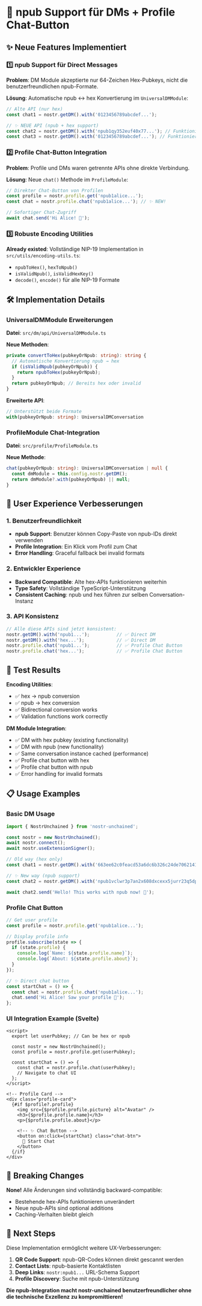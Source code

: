 # 🎯 npub Support für DMs + Profile Chat-Button

## ✨ Neue Features Implementiert

### 1️⃣ **npub Support für Direct Messages**

**Problem**: DM Module akzeptierte nur 64-Zeichen Hex-Pubkeys, nicht die benutzerfreundlichen npub-Formate.

**Lösung**: Automatische npub ↔ hex Konvertierung im `UniversalDMModule`:

```typescript
// Alte API (nur hex)
const chat1 = nostr.getDM().with('0123456789abcdef...');

// ✨ NEUE API (npub + hex support)
const chat2 = nostr.getDM().with('npub1qy352euf40x77...'); // Funktioniert jetzt!
const chat3 = nostr.getDM().with('0123456789abcdef...'); // Funktioniert weiterhin
```

### 2️⃣ **Profile Chat-Button Integration**

**Problem**: Profile und DMs waren getrennte APIs ohne direkte Verbindung.

**Lösung**: Neue `chat()` Methode im `ProfileModule`:

```typescript
// Direkter Chat-Button von Profilen
const profile = nostr.profile.get('npub1alice...');
const chat = nostr.profile.chat('npub1alice...'); // ✨ NEW!

// Sofortiger Chat-Zugriff
await chat.send('Hi Alice! 👋');
```

### 3️⃣ **Robuste Encoding Utilities**

**Already existed**: Vollständige NIP-19 Implementation in `src/utils/encoding-utils.ts`:
- `npubToHex()`, `hexToNpub()`
- `isValidNpub()`, `isValidHexKey()`
- `decode()`, `encode()` für alle NIP-19 Formate

## 🛠️ Implementation Details

### UniversalDMModule Erweiterungen

**Datei**: `src/dm/api/UniversalDMModule.ts`

**Neue Methoden**:
```typescript
private convertToHex(pubkeyOrNpub: string): string {
  // Automatische Konvertierung npub → hex
  if (isValidNpub(pubkeyOrNpub)) {
    return npubToHex(pubkeyOrNpub);
  }
  return pubkeyOrNpub; // Bereits hex oder invalid
}
```

**Erweiterte API**:
```typescript
// Unterstützt beide Formate
with(pubkeyOrNpub: string): UniversalDMConversation
```

### ProfileModule Chat-Integration

**Datei**: `src/profile/ProfileModule.ts`

**Neue Methode**:
```typescript
chat(pubkeyOrNpub: string): UniversalDMConversation | null {
  const dmModule = this.config.nostr.getDM();
  return dmModule?.with(pubkeyOrNpub) || null;
}
```

## 🎯 User Experience Verbesserungen

### 1. Benutzerfreundlichkeit
- **npub Support**: Benutzer können Copy-Paste von npub-IDs direkt verwenden
- **Profile Integration**: Ein Klick vom Profil zum Chat
- **Error Handling**: Graceful fallback bei invalid formats

### 2. Entwickler Experience
- **Backward Compatible**: Alte hex-APIs funktionieren weiterhin
- **Type Safety**: Vollständige TypeScript-Unterstützung
- **Consistent Caching**: npub und hex führen zur selben Conversation-Instanz

### 3. API Konsistenz
```typescript
// Alle diese APIs sind jetzt konsistent:
nostr.getDM().with('npub1...');          // ✅ Direct DM
nostr.getDM().with('hex...');            // ✅ Direct DM  
nostr.profile.chat('npub1...');          // ✅ Profile Chat Button
nostr.profile.chat('hex...');            // ✅ Profile Chat Button
```

## 🧪 Test Results

**Encoding Utilities**:
- ✅ hex → npub conversion
- ✅ npub → hex conversion  
- ✅ Bidirectional conversion works
- ✅ Validation functions work correctly

**DM Module Integration**:
- ✅ DM with hex pubkey (existing functionality)
- ✅ DM with npub (new functionality)
- ✅ Same conversation instance cached (performance)
- ✅ Profile chat button with hex
- ✅ Profile chat button with npub
- ✅ Error handling for invalid formats

## 📋 Usage Examples

### Basic DM Usage
```typescript
import { NostrUnchained } from 'nostr-unchained';

const nostr = new NostrUnchained();
await nostr.connect();
await nostr.useExtensionSigner();

// Old way (hex only)
const chat1 = nostr.getDM().with('663ee62c0feacd53a6dc6b326c24de7062141c9d095c1a0ff8529d23471f1b8b');

// ✨ New way (npub support)
const chat2 = nostr.getDM().with('npub1vclwr3p7an2x608dxcexx5jurr23q5dpjt50uls6dx53j6r374kspm2kzw');

await chat2.send('Hello! This works with npub now! 🎉');
```

### Profile Chat Button
```typescript
// Get user profile
const profile = nostr.profile.get('npub1alice...');

// Display profile info
profile.subscribe(state => {
  if (state.profile) {
    console.log(`Name: ${state.profile.name}`);
    console.log(`About: ${state.profile.about}`);
  }
});

// ✨ Direct chat button
const startChat = () => {
  const chat = nostr.profile.chat('npub1alice...');
  chat.send('Hi Alice! Saw your profile 👋');
};
```

### UI Integration Example (Svelte)
```svelte
<script>
  export let userPubkey; // Can be hex or npub
  
  const nostr = new NostrUnchained();
  const profile = nostr.profile.get(userPubkey);
  
  const startChat = () => {
    const chat = nostr.profile.chat(userPubkey);
    // Navigate to chat UI
  };
</script>

<!-- Profile Card -->
<div class="profile-card">
  {#if $profile?.profile}
    <img src={$profile.profile.picture} alt="Avatar" />
    <h3>{$profile.profile.name}</h3>
    <p>{$profile.profile.about}</p>
    
    <!-- ✨ Chat Button -->
    <button on:click={startChat} class="chat-btn">
      💬 Start Chat
    </button>
  {/if}
</div>
```

## 🔧 Breaking Changes

**None!** Alle Änderungen sind vollständig backward-compatible:
- Bestehende hex-APIs funktionieren unverändert
- Neue npub-APIs sind optional additions
- Caching-Verhalten bleibt gleich

## 🚀 Next Steps

Diese Implementation ermöglicht weitere UX-Verbesserungen:

1. **QR Code Support**: npub-QR-Codes können direkt gescannt werden
2. **Contact Lists**: npub-basierte Kontaktlisten
3. **Deep Links**: `nostr:npub1...` URL-Schema Support
4. **Profile Discovery**: Suche mit npub-Unterstützung

**Die npub-Integration macht nostr-unchained benutzerfreundlicher ohne die technische Exzellenz zu kompromittieren!**